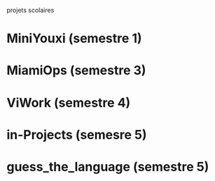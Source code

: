 projets scolaires

# MiniYouxi (semestre 1)

# MiamiOps (semestre 3)

# ViWork (semestre 4)

# in-Projects (semesre 5)

# guess_the_language (semestre 5)
